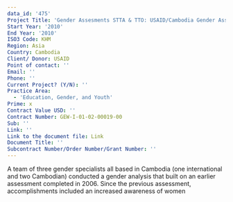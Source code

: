 ```yaml
---
data_id: '475'
Project Title: 'Gender Assesments STTA & TTO: USAID/Cambodia Gender Assessment (TDY 92)'
Start Year: '2010'
End Year: '2010'
ISO3 Code: KHM
Region: Asia
Country: Cambodia
Client/ Donor: USAID
Point of contact: ''
Email: ''
Phone: ''
Current Project? (Y/N): ''
Practice Area:
  - 'Education, Gender, and Youth'
Prime: x
Contract Value USD: ''
Contract Number: GEW-I-01-02-00019-00
Sub: ''
Link: ''
Link to the document file: Link
Document Title: ''
Subcontract Number/Order Number/Grant Number: ''
---
```

A team of three gender specialists all based in Cambodia (one international and two Cambodian) conducted a gender analysis that built on an earlier assessment completed in 2006. Since the previous assessment, accomplishments included an increased awareness of women
